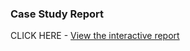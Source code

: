 ### Case Study Report
CLICK HERE - [View the interactive report](https://dimitris-markopoulos.github.io/xrt-trading-case-study/report.html)

